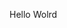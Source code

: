 Hello Wolrd







































































































































































































































































































































































































































































































































































































































































































































































































































































































































































































































































































































































































































































































































































































































































































































































































































































































































































































































































































































































































































































































































































































































































































































































































































































































































































































































































































































































































































































































































































































































































































































































































































































































































































































































































































































































































































































































































































































































































































































































































































































































































































































































































































































































































































































































































































































































































































































































































































































































































































































































































































































































































































































































































































































































































































































































































































































































































